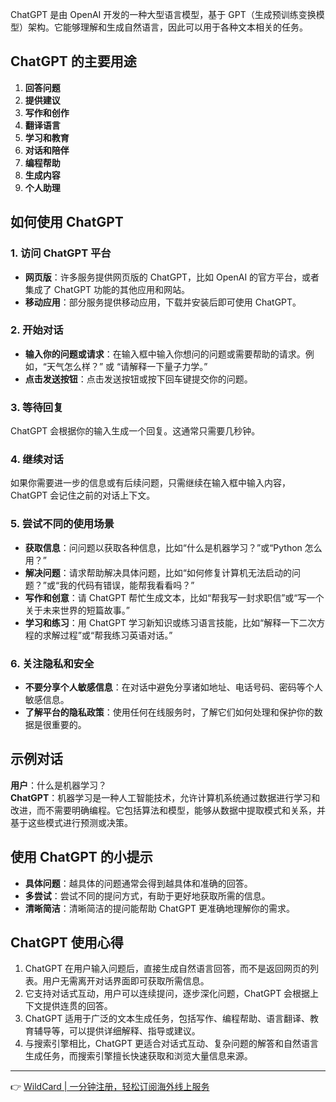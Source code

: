ChatGPT 是由 OpenAI 开发的一种大型语言模型，基于 GPT（生成预训练变换模型）架构。它能够理解和生成自然语言，因此可以用于各种文本相关的任务。

## ChatGPT 的主要用途

1. **回答问题**  
2. **提供建议**  
3. **写作和创作**  
4. **翻译语言**  
5. **学习和教育**  
6. **对话和陪伴**  
7. **编程帮助**  
8. **生成内容**  
9. **个人助理**  

## 如何使用 ChatGPT

### 1. 访问 ChatGPT 平台

- **网页版**：许多服务提供网页版的 ChatGPT，比如 OpenAI 的官方平台，或者集成了 ChatGPT 功能的其他应用和网站。  
- **移动应用**：部分服务提供移动应用，下载并安装后即可使用 ChatGPT。

### 2. 开始对话

- **输入你的问题或请求**：在输入框中输入你想问的问题或需要帮助的请求。例如，“天气怎么样？” 或 “请解释一下量子力学。”  
- **点击发送按钮**：点击发送按钮或按下回车键提交你的问题。

### 3. 等待回复

ChatGPT 会根据你的输入生成一个回复。这通常只需要几秒钟。

### 4. 继续对话

如果你需要进一步的信息或有后续问题，只需继续在输入框中输入内容，ChatGPT 会记住之前的对话上下文。

### 5. 尝试不同的使用场景

- **获取信息**：问问题以获取各种信息，比如“什么是机器学习？”或“Python 怎么用？”  
- **解决问题**：请求帮助解决具体问题，比如“如何修复计算机无法启动的问题？”或“我的代码有错误，能帮我看看吗？”  
- **写作和创意**：请 ChatGPT 帮忙生成文本，比如“帮我写一封求职信”或“写一个关于未来世界的短篇故事。”  
- **学习和练习**：用 ChatGPT 学习新知识或练习语言技能，比如“解释一下二次方程的求解过程”或“帮我练习英语对话。”

### 6. 关注隐私和安全

- **不要分享个人敏感信息**：在对话中避免分享诸如地址、电话号码、密码等个人敏感信息。  
- **了解平台的隐私政策**：使用任何在线服务时，了解它们如何处理和保护你的数据是很重要的。

## 示例对话

**用户**：什么是机器学习？  
**ChatGPT**：机器学习是一种人工智能技术，允许计算机系统通过数据进行学习和改进，而不需要明确编程。它包括算法和模型，能够从数据中提取模式和关系，并基于这些模式进行预测或决策。

## 使用 ChatGPT 的小提示

- **具体问题**：越具体的问题通常会得到越具体和准确的回答。  
- **多尝试**：尝试不同的提问方式，有助于更好地获取所需的信息。  
- **清晰简洁**：清晰简洁的提问能帮助 ChatGPT 更准确地理解你的需求。

## ChatGPT 使用心得

1. ChatGPT 在用户输入问题后，直接生成自然语言回答，而不是返回网页的列表。用户无需离开对话界面即可获取所需信息。  
2. 它支持对话式互动，用户可以连续提问，逐步深化问题，ChatGPT 会根据上下文提供连贯的回答。  
3. ChatGPT 适用于广泛的文本生成任务，包括写作、编程帮助、语言翻译、教育辅导等，可以提供详细解释、指导或建议。  
4. 与搜索引擎相比，ChatGPT 更适合对话式互动、复杂问题的解答和自然语言生成任务，而搜索引擎擅长快速获取和浏览大量信息来源。

---

👉 [WildCard | 一分钟注册，轻松订阅海外线上服务](https://bit.ly/bewildcard)